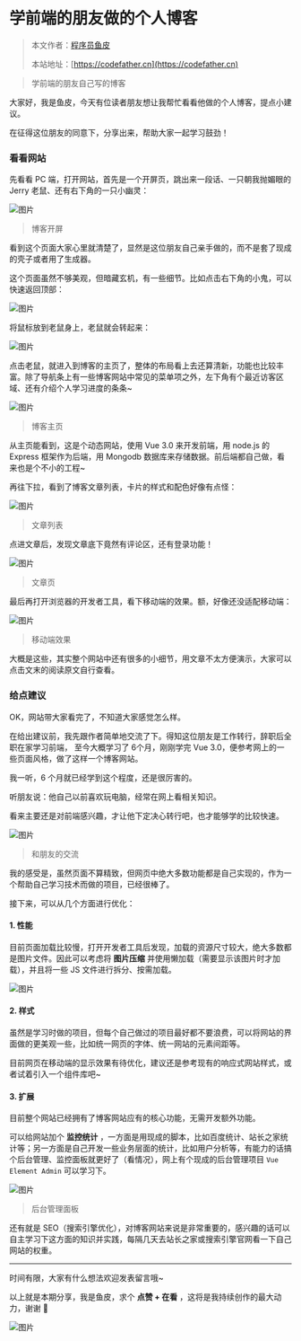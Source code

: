 # 学前端的朋友做的个人博客

> 本文作者：[程序员鱼皮](https://yuyuanweb.feishu.cn/wiki/Abldw5WkjidySxkKxU2cQdAtnah)
>
> 本站地址：[https://codefather.cn](https://codefather.cn)

> 学前端的朋友自己写的博客

大家好，我是鱼皮，今天有位读者朋友想让我帮忙看看他做的个人博客，提点小建议。

在征得这位朋友的同意下，分享出来，帮助大家一起学习鼓劲！

### 看看网站

先看看 PC 端，打开网站，首先是一个开屏页，跳出来一段话、一只朝我抛媚眼的 Jerry 老鼠、还有右下角的一只小幽灵：

![图片](https://pic.yupi.icu/5563/202311081413138.png)

> 博客开屏

看到这个页面大家心里就清楚了，显然是这位朋友自己亲手做的，而不是套了现成的壳子或者用了生成器。

这个页面虽然不够美观，但暗藏玄机，有一些细节。比如点击右下角的小鬼，可以快速返回顶部：

![图片](https://pic.yupi.icu/5563/202311081413799.png)

将鼠标放到老鼠身上，老鼠就会转起来：

![图片](https://pic.yupi.icu/5563/202311081413899.png)

点击老鼠，就进入到博客的主页了，整体的布局看上去还算清新，功能也比较丰富。除了导航条上有一些博客网站中常见的菜单项之外，左下角有个最近访客区域、还有介绍个人学习进度的条条~

![图片](https://pic.yupi.icu/5563/202311081413017.png)

> 博客主页

从主页能看到，这是个动态网站，使用 Vue 3.0 来开发前端，用 node.js 的 Express 框架作为后端，用 Mongodb 数据库来存储数据。前后端都自己做，看来也是个不小的工程~

再往下拉，看到了博客文章列表，卡片的样式和配色好像有点怪：

![图片](https://pic.yupi.icu/5563/202311081413170.png)

> 文章列表

点进文章后，发现文章底下竟然有评论区，还有登录功能！

![图片](https://pic.yupi.icu/5563/202311081413824.png)

> 文章页

最后再打开浏览器的开发者工具，看下移动端的效果。额，好像还没适配移动端：

![图片](https://pic.yupi.icu/5563/202311081413476.png)

> 移动端效果

大概是这些，其实整个网站中还有很多的小细节，用文章不太方便演示，大家可以点击文末的阅读原文自行查看。

### 给点建议

OK，网站带大家看完了，不知道大家感觉怎么样。

在给出建议前，我先跟作者简单地交流了下。得知这位朋友是工作转行，辞职后全职在家学习前端， 至今大概学习了 6个月，刚刚学完 Vue 3.0，便参考网上的一些页面风格，做了这样一个博客网站。

我一听，6 个月就已经学到这个程度，还是很厉害的。

听朋友说：他自己以前喜欢玩电脑，经常在网上看相关知识。

看来主要还是对前端感兴趣，才让他下定决心转行吧，也才能够学的比较快速。

![图片](https://pic.yupi.icu/5563/202311081413186.png)

> 和朋友的交流

我的感受是，虽然页面不算精致，但网页中绝大多数功能都是自己实现的，作为一个帮助自己学习技术而做的项目，已经很棒了。

接下来，可以从几个方面进行优化：

#### 1. 性能

目前页面加载比较慢，打开开发者工具后发现，加载的资源尺寸较大，绝大多数都是图片文件。因此可以考虑将 **图片压缩** 并使用懒加载（需要显示该图片时才加载），并且将一些 JS 文件进行拆分、按需加载。

![图片](https://pic.yupi.icu/5563/202311081413140.png)

#### 2. 样式

虽然是学习时做的项目，但每个自己做过的项目最好都不要浪费，可以将网站的界面做的更美观一些，比如统一网页的字体、统一网站的元素间距等。

目前网页在移动端的显示效果有待优化，建议还是参考现有的响应式网站样式，或者试着引入一个组件库吧~

#### 3. 扩展

目前整个网站已经拥有了博客网站应有的核心功能，无需开发额外功能。

可以给网站加个 **监控统计** ，一方面是用现成的脚本，比如百度统计、站长之家统计等；另一方面是自己开发一些业务层面的统计，比如用户分析等，有能力的话搞个后台管理、监控面板就更好了（看情况），网上有个现成的后台管理项目 `Vue Element Admin` 可以学习下。

![图片](https://pic.yupi.icu/5563/202311081413447.png)

> 后台管理面板

还有就是 SEO（搜索引擎优化），对博客网站来说是非常重要的，感兴趣的话可以自主学习下这方面的知识并实践，每隔几天去站长之家或搜索引擎官网看一下自己网站的权重。



------


时间有限，大家有什么想法欢迎发表留言哦~

以上就是本期分享，我是鱼皮，求个 **点赞 + 在看** ，这将是我持续创作的最大动力，谢谢 🙏

![图片](https://pic.yupi.icu/5563/202311081413479.png)